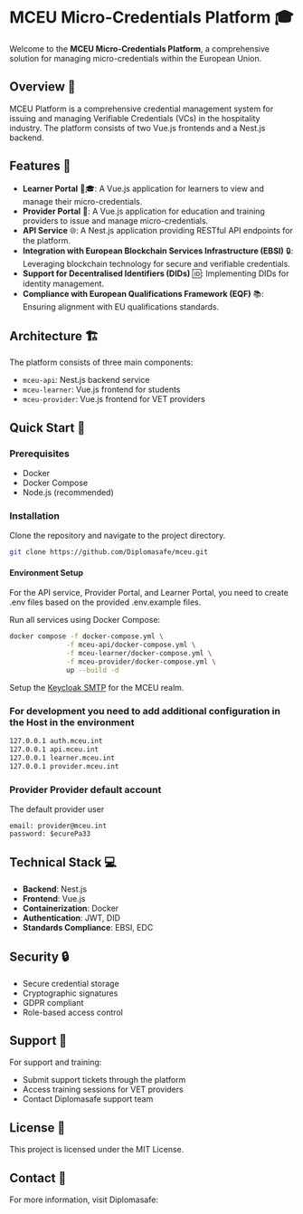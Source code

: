 # MCEU Micro-Credentials Platform 🎓

Welcome to the **MCEU Micro-Credentials Platform**, a comprehensive solution for managing micro-credentials within the European Union.

## Overview 🚀

MCEU Platform is a comprehensive credential management system for issuing and managing Verifiable Credentials (VCs) in the hospitality industry.
The platform consists of two Vue.js frontends and a Nest.js backend.

## Features 🔧

- **Learner Portal** 🧑🎓: A Vue.js application for learners to view and manage their micro-credentials.
- **Provider Portal** 🏫: A Vue.js application for education and training providers to issue and manage micro-credentials.
- **API Service** 🌐: A Nest.js application providing RESTful API endpoints for the platform.
- **Integration with European Blockchain Services Infrastructure (EBSI)** 🔒: Leveraging blockchain technology for secure and verifiable credentials.
- **Support for Decentralised Identifiers (DIDs)** 🆔: Implementing DIDs for identity management.
- **Compliance with European Qualifications Framework (EQF)** 📚: Ensuring alignment with EU qualifications standards.

## Architecture 🏗️

The platform consists of three main components:

- `mceu-api`: Nest.js backend service
- `mceu-learner`: Vue.js frontend for students
- `mceu-provider`: Vue.js frontend for VET providers

## Quick Start 🚀

### Prerequisites

- Docker
- Docker Compose
- Node.js (recommended)

### Installation

Clone the repository and navigate to the project directory.

```bash
git clone https://github.com/Diplomasafe/mceu.git
```

#### Environment Setup

For the API service, Provider Portal, and Learner Portal, you need to create .env files based on the provided .env.example files.

Run all services using Docker Compose:

```bash
docker compose -f docker-compose.yml \
              -f mceu-api/docker-compose.yml \
              -f mceu-learner/docker-compose.yml \
              -f mceu-provider/docker-compose.yml \
              up --build -d
```

Setup the [Keycloak SMTP](https://www.keycloak.org/docs/latest/server_admin/#_email) for the MCEU realm.

### For development you need to add additional configuration in the Host in the environment

```bash
127.0.0.1 auth.mceu.int
127.0.0.1 api.mceu.int
127.0.0.1 learner.mceu.int
127.0.0.1 provider.mceu.int
```

### Provider Provider default account
The default provider user

```code
email: provider@mceu.int
password: $ecurePa33
```

## Technical Stack 💻

- **Backend**: Nest.js
- **Frontend**: Vue.js
- **Containerization**: Docker
- **Authentication**: JWT, DID
- **Standards Compliance**: EBSI, EDC

## Security 🔒

- Secure credential storage
- Cryptographic signatures
- GDPR compliant
- Role-based access control

## Support 💬

For support and training:

- Submit support tickets through the platform
- Access training sessions for VET providers
- Contact Diplomasafe support team

## License 📝

This project is licensed under the MIT License.

## Contact 🤝

For more information, visit Diplomasafe:
